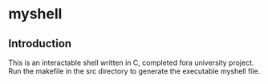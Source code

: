 # myshell

## Introduction

This is an interactable shell written in C, completed fora university project.
Run the makefile in the src directory to generate the executable myshell file.
